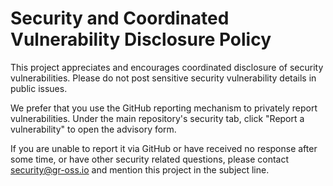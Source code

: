 # Security and Coordinated Vulnerability Disclosure Policy

This project appreciates and encourages coordinated disclosure of security vulnerabilities. Please do not post sensitive security vulnerability details in public issues.

We prefer that you use the GitHub reporting mechanism to privately report vulnerabilities. Under the main repository's security tab, click "Report a vulnerability" to open the advisory form.

If you are unable to report it via GitHub or have received no response after some time, or have other security related questions, please contact <security@gr-oss.io> and mention this project in the subject line.
